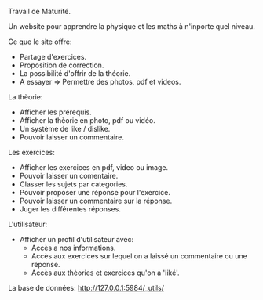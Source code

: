 Travail de Maturité.

Un website pour apprendre la physique et les maths à n'inporte quel niveau.

Ce que le site offre:
- Partage d'exercices.
- Proposition de correction.
- La possibilité d'offrir de la théorie.
- A essayer => Permettre des photos, pdf et videos.

La thèorie:
- Afficher les prérequis.
- Afficher la thèorie en photo, pdf ou vidéo.
- Un système de like / dislike.
- Pouvoir laisser un commentaire.

Les exercices:
- Afficher les exercices en pdf, video ou image.
- Pouvoir laisser un comentaire.
- Classer les sujets par categories.
- Pouvoir proposer une réponse pour l'exercice.
- Pouvoir laisser un commentaire sur la réponse.
- Juger les différentes réponses.

L'utilisateur:
- Afficher un profil d'utilisateur avec:
	- Accès a nos informations.
	- Accès aux exercices sur lequel on a laissé un commentaire ou une réponse.
	- Accès aux thèories et exercices qu'on a 'liké'.

La base de données: http://127.0.0.1:5984/_utils/
